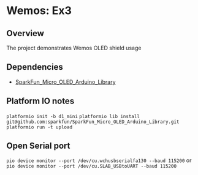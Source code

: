 
# Wemos: Ex3 #

## Overview ##
The project demonstrates Wemos OLED shield usage

## Dependencies ##
- [SparkFun_Micro_OLED_Arduino_Library](https://github.com/sparkfun/SparkFun_Micro_OLED_Arduino_Library)

## Platform IO notes ##

`platformio init -b d1_mini`
`platformio lib install git@github.com:sparkfun/SparkFun_Micro_OLED_Arduino_Library.git`
`platformio run -t upload`

## Open Serial port ##
`pio device monitor --port /dev/cu.wchusbserialfa130 --baud 115200`
or
`pio device monitor --port /dev/cu.SLAB_USBtoUART --baud 115200`
